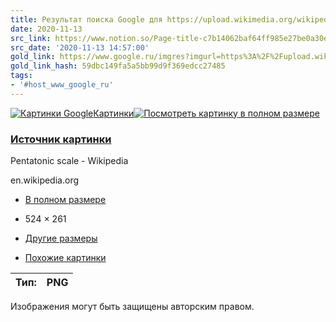 ```yaml
---
title: Результат поиска Google для https://upload.wikimedia.org/wikipedia/commons/thumb/6/6c/Heptatonic_and_Pentatonic_modes_relationship_v4.1_plain.svg/524px-Heptatonic_and_Pentatonic_modes_relationship_v4.1_plain.svg.png
date: 2020-11-13
src_link: https://www.notion.so/Page-title-c7b14062baf64ff985e27be0a30e7a17
src_date: '2020-11-13 14:57:00'
gold_link: https://www.google.ru/imgres?imgurl=https%3A%2F%2Fupload.wikimedia.org%2Fwikipedia%2Fcommons%2Fthumb%2F6%2F6c%2FHeptatonic_and_Pentatonic_modes_relationship_v4.1_plain.svg%2F524px-Heptatonic_and_Pentatonic_modes_relationship_v4.1_plain.svg.png&imgrefurl=https%3A%2F%2Fen.wikipedia.org%2Fwiki%2FPentatonic_scale&tbnid=FVsuF7ItLFKkMM&vet=1&docid=yqzoo4pQ1nh_JM&w=524&h=261&hl=ru-ru&source=sh%2Fx%2Fim
gold_link_hash: 59dbc149fa5a5bb99d9f369edcc27485
tags:
- '#host_www_google_ru'
---
```


[![Картинки Google](/images/branding/googlelogo/1x/googlelogo_color_92x36dp.png)Картинки](/imghp)[![ Посмотреть картинку в полном размере  ](https://encrypted-tbn0.gstatic.com/images?q=tbn:ANd9GcSA07iLtQqFcBPscEGRYjOC3tz1s1oPkD80I6MgfA&s=0)](https://upload.wikimedia.org/wikipedia/commons/thumb/6/6c/Heptatonic_and_Pentatonic_modes_relationship_v4.1_plain.svg/524px-Heptatonic_and_Pentatonic_modes_relationship_v4.1_plain.svg.png)  
### [Источник картинки](/url?q=https://en.wikipedia.org/wiki/Pentatonic_scale&opi=89978449&sa=U&ved=0ahUKEwiJ0PzhpYiGAxWDywIHHb0rA6UQ5RMIBA&usg=AOvVaw1ocjgVrMKsbkg_6JRfoLhW)

Pentatonic scale - Wikipedia

en.wikipedia.org

* [В полном размере](/url?q=https://upload.wikimedia.org/wikipedia/commons/thumb/6/6c/Heptatonic_and_Pentatonic_modes_relationship_v4.1_plain.svg/524px-Heptatonic_and_Pentatonic_modes_relationship_v4.1_plain.svg.png&opi=89978449&sa=U&ved=0ahUKEwiJ0PzhpYiGAxWDywIHHb0rA6UQ5hMIBQ&usg=AOvVaw2KPzQ3SQDP0QeS_ToLXuqP)
* 524 × 261
  
* [Другие размеры](/url?q=/search%3Fnewwindow%3D1%26sca_esv%3D91cc4add99ba6e00%26sca_upv%3D1%26imgurl%3Dhttps://upload.wikimedia.org/wikipedia/commons/thumb/6/6c/Heptatonic_and_Pentatonic_modes_relationship_v4.1_plain.svg/524px-Heptatonic_and_Pentatonic_modes_relationship_v4.1_plain.svg.png%26imgrefurl%3Dhttps://en.wikipedia.org/wiki/Pentatonic_scale%26w%3D524%26h%3D261%26ie%3DUTF-8%26tbm%3Disch%26tbnid%3DFVsuF7ItLFKkMM%26docid%3Dyqzoo4pQ1nh_JM%26hl%3Dru-ru%26tbs%3Dsimg:m00&opi=89978449&sa=U&ved=0ahUKEwiJ0PzhpYiGAxWDywIHHb0rA6UQrBEIBg&usg=AOvVaw23Sm4V4JL00pxebzvYkgCG)
* [Похожие картинки](/url?q=/search%3Fnewwindow%3D1%26sca_esv%3D91cc4add99ba6e00%26sca_upv%3D1%26imgurl%3Dhttps://upload.wikimedia.org/wikipedia/commons/thumb/6/6c/Heptatonic_and_Pentatonic_modes_relationship_v4.1_plain.svg/524px-Heptatonic_and_Pentatonic_modes_relationship_v4.1_plain.svg.png%26imgrefurl%3Dhttps://en.wikipedia.org/wiki/Pentatonic_scale%26w%3D524%26h%3D261%26ie%3DUTF-8%26tbm%3Disch%26tbnid%3DFVsuF7ItLFKkMM%26docid%3Dyqzoo4pQ1nh_JM%26hl%3Dru-ru%26tbs%3Dsimg:s00&opi=89978449&sa=U&ved=0ahUKEwiJ0PzhpYiGAxWDywIHHb0rA6UQ0gUIBw&usg=AOvVaw06nxT4op6GC5lCACQheg6S)



| Тип: | PNG |
| --- | --- |

Изображения могут быть защищены авторским правом.